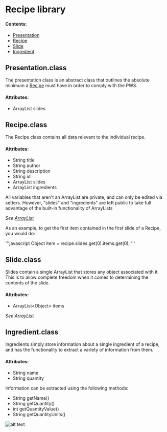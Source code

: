 # **Recipe library**

#### Contents:
* [Presentation](#Presentationclass)
* [Recipe](#Recipeclass)
* [Slide](#Slideclass)
* [Ingredient](#Ingredientclass)


## Presentation.class

The presentation class is an abstract class that outlines the absolute minimum a [Recipe](Recipe.java) must have in order to comply with the PWS.

#### Attributes:
* ArrayList<Slide> slides

## Recipe.class
The  Recipe class contains all data relevant to the individual recipe. 
#### Attributes:
* String title
* String author
* String description
* String id
* ArrayList<Slide> slides
* ArrayList<Ingredient> ingredients

All variables that aren't an ArrayList are private, and can only be edited via setters. However, "slides" and "ingredients" are left public to take full advantage of the built-in functionality of ArrayLists 

*See [ArrayList](https://docs.oracle.com/javase/8/docs/api/java/util/ArrayList.html)*

As an example, to get the first item contained in the first slide of a Recipe, you would do:

'''javascript
Object item = recipe.slides.get(0).items.get(0);
'''

## Slide.class

Slides contain a single ArrayList that stores any object associated with it. This is to allow complete freedom when it comes to determining the contents of the slide.

#### Attributes:
* ArrayList\<Object\> items


*See [ArrayList](https://docs.oracle.com/javase/8/docs/api/java/util/ArrayList.html)*


## Ingredient.class

Ingredients simply store information about a single ingredient of a recipe, and has the functionality to extract a variety of information from them.

#### Attributes:
* String name
* String quantity

Information can be extracted using the following methods:
* String getName()
* String getQuantity()
* int getQuantityValue()
* String getQuantityUnits()




![alt text](http://i0.kym-cdn.com/photos/images/original/000/139/998/1308977754001.jpg)
	

